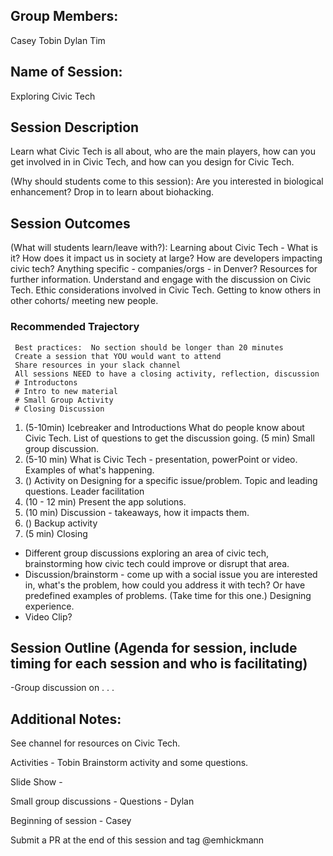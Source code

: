 ## Group Members:
Casey
Tobin
Dylan
Tim

## Name of Session: 
Exploring Civic Tech

## Session Description 

Learn what Civic Tech is all about, who are the main players, how can you get involved in in Civic Tech, and how can you design for Civic Tech.

(Why should students come to this session): Are you interested in biological enhancement? Drop in to learn about biohacking.

## Session Outcomes 

(What will students learn/leave with?): 
Learning about Civic Tech - What is it?
How does it impact us in society at large?
How are developers impacting civic tech?
Anything specific - companies/orgs - in Denver?
Resources for further information.
Understand and engage with the discussion on Civic Tech.
Ethic considerations involved in Civic Tech.
Getting to know others in other cohorts/ meeting new people.

### Recommended Trajectory 

     Best practices:  No section should be longer than 20 minutes
     Create a session that YOU would want to attend
     Share resources in your slack channel
     All sessions NEED to have a closing activity, reflection, discussion
     # Introductons 
     # Intro to new material
     # Small Group Activity
     # Closing Discussion

1. (5-10min) Icebreaker and Introductions
     What do people know about Civic Tech.
          List of questions to get the discussion going.
     (5 min) Small group discussion.
2. (5-10 min) What is Civic Tech - presentation, powerPoint or video.  Examples of what's happening.
3. () Activity on Designing for a specific issue/problem.  Topic and leading questions.
     Leader facilitation
4. (10 - 12 min) Present the app solutions.
5. (10 min) Discussion - takeaways, how it impacts them.
6. () Backup activity
7. (5 min) Closing

- Different group discussions exploring an area of civic tech, brainstorming how civic tech could improve or disrupt that area.
- Discussion/brainstorm - come up with a social issue you are interested in, what's the problem, how could you address it with tech?  Or have predefined examples of problems. (Take time for this one.)  Designing experience.  
- Video Clip?

## Session Outline (Agenda for session, include timing for each session and who is facilitating)
-Group discussion on . . .



## Additional Notes:
See channel for resources on Civic Tech.

Activities -
     Tobin Brainstorm activity and some questions.

Slide Show - 

Small group discussions -
     Questions - Dylan
     
Beginning of session - 
     Casey



Submit a PR at the end of this session and tag @emhickmann
